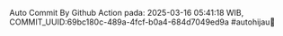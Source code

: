 Auto Commit By Github Action pada: 2025-03-16 05:41:18 WIB, COMMIT_UUID:69bc180c-489a-4fcf-b0a4-684d7049ed9a #autohijau🗿
